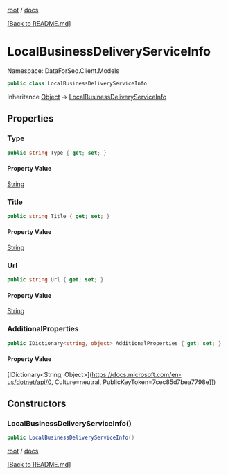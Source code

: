 [root](./../ "root") / [docs](./ "docs")

[[Back to README.md]](./../README.md "[Back to README.md]")

# LocalBusinessDeliveryServiceInfo

Namespace: DataForSeo.Client.Models

```csharp
public class LocalBusinessDeliveryServiceInfo
```

Inheritance [Object](https://docs.microsoft.com/en-us/dotnet/api/Object) → [LocalBusinessDeliveryServiceInfo](./LocalBusinessDeliveryServiceInfo.md)

## Properties

### **Type**

```csharp
public string Type { get; set; }
```

#### Property Value

[String](https://docs.microsoft.com/en-us/dotnet/api/String)<br>

### **Title**

```csharp
public string Title { get; set; }
```

#### Property Value

[String](https://docs.microsoft.com/en-us/dotnet/api/String)<br>

### **Url**

```csharp
public string Url { get; set; }
```

#### Property Value

[String](https://docs.microsoft.com/en-us/dotnet/api/String)<br>

### **AdditionalProperties**

```csharp
public IDictionary<string, object> AdditionalProperties { get; set; }
```

#### Property Value

[IDictionary&lt;String, Object&gt;](https://docs.microsoft.com/en-us/dotnet/api/0, Culture=neutral, PublicKeyToken=7cec85d7bea7798e]])<br>

## Constructors

### **LocalBusinessDeliveryServiceInfo()**

```csharp
public LocalBusinessDeliveryServiceInfo()
```

[root](./../ "root") / [docs](./ "docs")

[[Back to README.md]](./../README.md "[Back to README.md]")